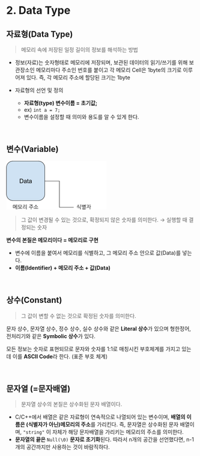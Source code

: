 # 2. Data Type

## 자료형(Data Type)

> 메모리 속에 저장된 일정 길이의 정보를 해석하는 방법

- 정보(자료)는 숫자형태로 메모리에 저장되며, 보관된 데이터의 읽기/쓰기를 위해 보관장소인 메모리마다 주소인 번호를 붙이고 각 메모리 Cell은 1byte의 크기로 이루어져 있다. 즉, 각 메모리 주소에 할당된 크기는 1byte

- 자료형의 선언 및 정의
    - **자료형(type) 변수이름 = 초기값;**
    - ex) `int a = 7;`
    - 변수이름을 설정할 때 의미와 용도를 알 수 있게 한다.

<br>

## 변수(Variable)

![variable](docs/variable.png)

> 그 값이 변경될 수 있는 것으로, 확정되지 않은 숫자를 의미한다. → 실행할 때 결정되는 숫자

**변수의 본질은 메모리이다 = 메모리로 구현**
- 변수에 이름을 붙여서 메모리를 식별하고, 그 메모리 주소 안으로 값(Data)를 넣는다.
- **이름(Identifier) + 메모리 주소 + 값(Data)**

<br>

## 상수(Constant)
> 그 값이 변할 수 없는 것으로 확정된 숫자를 의미한다.

문자 상수, 문자열 상수, 정수 상수, 실수 상수와 같은 **Literal 상수**가 있으며 형한정어, 전처리기와 같은 **Symbolic 상수**가 있다.

모든 정보는 숫자로 표현되므로 문자와 숫자를 1:1로 매칭시킨 부호체계를 가지고 있는데 이를 **ASCII Code**라 한다. (표준 부호 체계)

<br>

## 문자열 (=문자배열)

> 문자열 상수의 본질은 상수화된 문자 배열이다.

- C/C++에서 배열은 같은 자료형이 연속적으로 나열되어 있는 변수이며, **배열의 이름은 (식별자가 아닌)메모리의 주소**를 가리킨다.
즉, 문자열은 상수화된 문자 배열이며, `"string"` 이 자체가 해당 문자배열을 가리키는 메모리의 주소를 의미한다.
- **문자열의 끝은** `Null(\0)` **문자로 초기화**된다. 따라서 n개의 공간을 선언했다면, n-1개의 공간까지만 사용하는 것이 바람직하다.